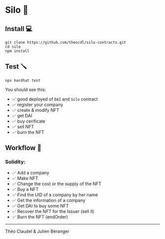 # Silo 🌽

## Install 💻

```shell
git clone https://github.com/theocdl/silo-contracts.git
cd silo
npm install
```

## Test 🪛

```shell
npx hardhat test
```

You should see this:

- ✅ good deployed of `DAI` and `Silo` contract
- ✅ register your company
- ✅ create & modify NFT
- ✅ get DAI
- ✅ buy cerificate
- ✅ sell NFT
- ✅ burn the NFT

## Workflow 📜

### Solidity:

- ✅ Add a company
- ✅ Make NFT
- ✅ Change the cost or the supply of the NFT
- ✅ Buy a NFT
- ✅ Find the UID of a company by her name
- ✅ Get the information of a company
- ✅ Get DAI to buy some NFT
- ✅ Recover the NFT for the Issuer (sell it)
- ✅ Burn the NFT (endOrder)

---

Théo Claudel & Julien Béranger
